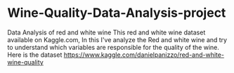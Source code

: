 # Wine-Quality-Data-Analysis-project
Data Analysis of red and white wine
This red and white wine dataset available on Kaggle.com, In this I've analyze the Red and white wine and try to understand which variables are responsible for the quality of the wine. Here is the dataset https://www.kaggle.com/danielpanizzo/red-and-white-wine-quality 
